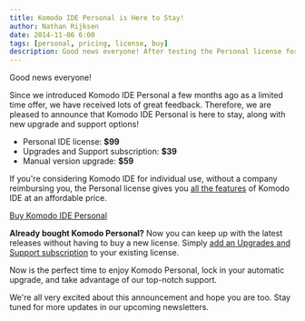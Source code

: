 ```yaml
---
title: Komodo IDE Personal is Here to Stay!
author: Nathan Rijksen
date: 2014-11-06 6:00
tags: [personal, pricing, license, buy]
description: Good news everyone! After testing the Personal license for a few months we&#39;ve come to the conclusion that we would really like to keep it around. The following changes will be made to the license
---
```


Good news everyone!

Since we introduced Komodo IDE Personal a few months ago as a limited time offer,
we have received lots of great feedback. Therefore, we are pleased to announce
that Komodo IDE Personal is here to stay, along with new upgrade and support
options!

 * Personal IDE license: **$99**
 * Upgrades and Support subscription: **$39**
 * Manual version upgrade: **$59**

If you're considering Komodo IDE for individual use, without a company
reimbursing you, the Personal license gives you [all the features] of Komodo IDE
at an affordable price.

<div class="centered">
    <a href="http://komodoide.com/pricing" class="button big primary">
        <i class="icon icon-basket"></i>
        Buy Komodo IDE Personal
    </a>
</div>

**Already bought Komodo Personal?** Now you can keep up with the latest releases
without having to buy a new license. Simply [add an Upgrades and Support
subscription][account] to your existing license.

Now is the perfect time to enjoy Komodo Personal, lock in your automatic upgrade,
and take advantage of our top-notch support.

We're all very excited about this announcement and hope you are too. Stay tuned
for more updates in our upcoming newsletters.

   [all the features]: /features
   [account]: https://account.activestate.com/
